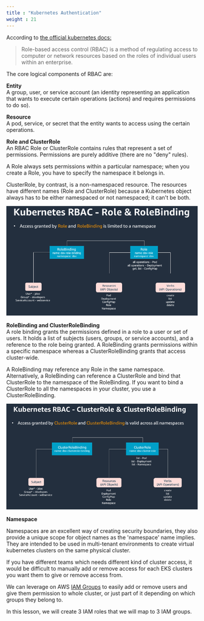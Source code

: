 ```yaml
---
title : "Kubernetes Authentication"
weight : 21
---
```




According to [the official kubernetes docs:](https://kubernetes.io/docs/reference/access-authn-authz/rbac/)

> Role-based access control (RBAC) is a method of regulating access to computer or network resources based on the roles of individual users within an enterprise.

The core logical components of RBAC are:

**Entity**  
A group, user, or service account (an identity representing an application that
wants to execute certain operations (actions) and requires permissions to do so).

**Resource**  
A pod, service, or secret that the entity wants to access using the certain operations.

**Role and ClusterRole**  
An RBAC Role or ClusterRole contains rules that represent a set of permissions. Permissions are purely additive (there are no "deny" rules).

A Role always sets permissions within a particular namespace; when you create a Role, you have to specify the namespace it belongs in.

ClusterRole, by contrast, is a non-namespaced resource. The resources have different names (Role and ClusterRole) because a Kubernetes object always has to be either namespaced or not namespaced; it can't be both.

![RBAC-Role](/static/images/iam/iam-role-rbac/RBAC-Role.png)


**RoleBinding and ClusterRoleBinding**  
A role binding grants the permissions defined in a role to a user or set of users. It holds a list of subjects (users, groups, or service accounts), and a reference to the role being granted. A RoleBinding grants permissions within a specific namespace whereas a ClusterRoleBinding grants that access cluster-wide.

A RoleBinding may reference any Role in the same namespace. Alternatively, a RoleBinding can reference a ClusterRole and bind that ClusterRole to the namespace of the RoleBinding. If you want to bind a ClusterRole to all the namespaces in your cluster, you use a ClusterRoleBinding.


![RBAC-ClusterRole](/static/images/iam/iam-role-rbac/RBAC-ClusterRole.png)

**Namespace** 

Namespaces are an excellent way of creating security boundaries, they also provide a unique scope for object names as the 'namespace' name implies. They are intended to be used in multi-tenant environments to create virtual kubernetes clusters on the same physical cluster.



If you have different teams which needs different kind of cluster access, it would be difficult to manually add or remove access for each EKS clusters you want them to give or remove access from.

We can leverage on AWS [IAM Groups](https://docs.aws.amazon.com/IAM/latest/UserGuide/id_groups.html)  to easily add or remove users and give them permission to whole cluster, or just part of it depending on which groups they belong to.

In this lesson, we will create 3 IAM roles that we will map to 3 IAM groups.

